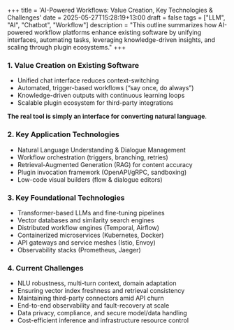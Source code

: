 +++
title = 'AI-Powered Workflows: Value Creation, Key Technologies & Challenges'
date = 2025-05-27T15:28:19+13:00
draft = false
tags = ["LLM", "AI", "Chatbot", "Workflow"]
description = "This outline summarizes how AI-powered workflow platforms enhance existing software by unifying interfaces, automating tasks, leveraging knowledge-driven insights, and scaling through plugin ecosystems."
+++


### 1. Value Creation on Existing Software
- Unified chat interface reduces context-switching  
- Automated, trigger-based workflows (“say once, do always”)  
- Knowledge-driven outputs with continuous learning loops  
- Scalable plugin ecosystem for third-party integrations  

**The real tool is simply an interface for converting natural language**.

### 2. Key Application Technologies
- Natural Language Understanding & Dialogue Management  
- Workflow orchestration (triggers, branching, retries)  
- Retrieval-Augmented Generation (RAG) for content accuracy  
- Plugin invocation framework (OpenAPI/gRPC, sandboxing)  
- Low-code visual builders (flow & dialogue editors)  

### 3. Key Foundational Technologies
- Transformer-based LLMs and fine-tuning pipelines  
- Vector databases and similarity search engines  
- Distributed workflow engines (Temporal, Airflow)  
- Containerized microservices (Kubernetes, Docker)  
- API gateways and service meshes (Istio, Envoy)  
- Observability stacks (Prometheus, Jaeger)  

### 4. Current Challenges
- NLU robustness, multi-turn context, domain adaptation  
- Ensuring vector index freshness and retrieval consistency  
- Maintaining third-party connectors amid API churn  
- End-to-end observability and fault-recovery at scale  
- Data privacy, compliance, and secure model/data handling  
- Cost-efficient inference and infrastructure resource control  
